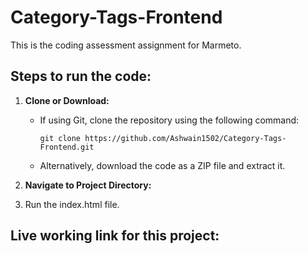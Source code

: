 # Category-Tags-Frontend

This is the coding assessment assignment for Marmeto.

## Steps to run the code: 

1. **Clone or Download:**
   - If using Git, clone the repository using the following command:
     ```
     git clone https://github.com/Ashwain1502/Category-Tags-Frontend.git
     ```
   - Alternatively, download the code as a ZIP file and extract it.
  
2. **Navigate to Project Directory:**
3. Run the index.html file.

## Live working link for this project: 

